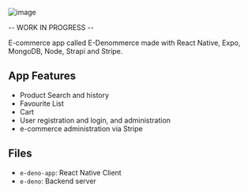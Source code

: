 ![image](https://user-images.githubusercontent.com/83657013/160730830-d4e79124-56a3-45ca-90b8-77cd62c8e5b4.png)


-- WORK IN PROGRESS -- 

E-commerce app called E-Denommerce made with React Native, Expo, MongoDB, Node, Strapi and Stripe.

## App Features

* Product Search and history
* Favourite List
* Cart
* User registration and login, and administration
* e-commerce administration via Stripe

## Files

* `e-deno-app`: React Native Client
* `e-deno`: Backend server
